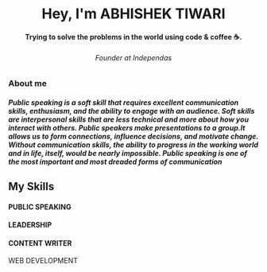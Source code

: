 <h1 align="center">Hey, I'm ABHISHEK TIWARI</h1>
<h4 align="center">Trying to solve the problems in the world using code & coffee ☕️.</h4>
<h6 align="center">Founder at Independas</h6>
<h3> About me</h3>
<h5>Public speaking is a soft skill that requires excellent communication skills, enthusiasm, and the ability to engage with an audience. Soft skills are interpersonal skills that are less technical and more about how you interact with others. Public speakers make presentations to a group.It allows us to form connections, influence decisions, and motivate change. Without communication skills, the ability to progress in the working world and in life, itself, would be nearly impossible. Public speaking is one of the most important and most dreaded forms of communication</h5>
<h2>My Skills</h2>
<h4>PUBLIC SPEAKING</h4>
<h4>LEADERSHIP</h4>

<h4>CONTENT WRITER</h4

<h4>WEB DEVELOPMENT</h4>
